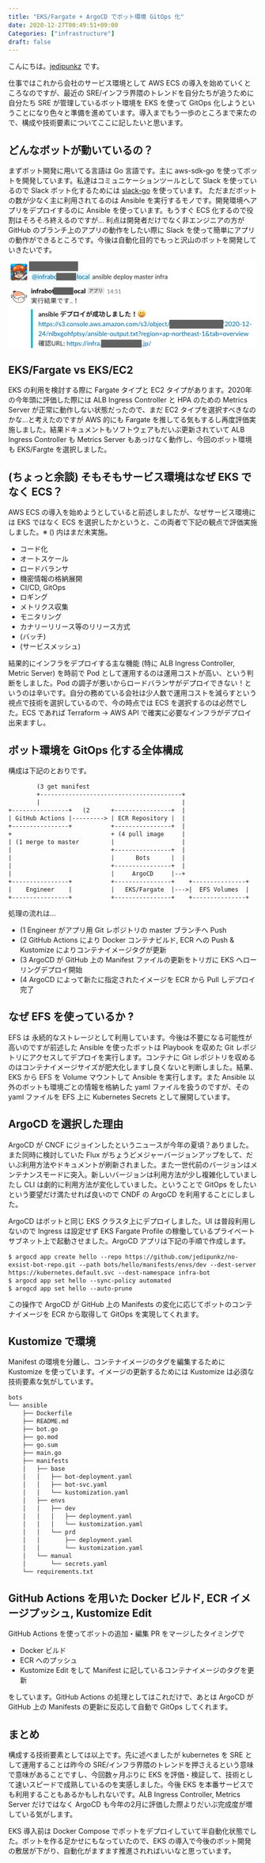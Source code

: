 ```yaml
---
title: "EKS/Fargate + ArgoCD でボット環境 GitOps 化"
date: 2020-12-27T00:49:51+09:00
Categories: ["infrastructure"]
draft: false
---
```

こんにちは。[jedipunkz](https://twitter.com/jedipunkz) です。

仕事ではこれから会社のサービス環境として AWS ECS の導入を始めていくところなのですが、最近の SRE/インフラ界隈のトレンドを自分たちが追うために自分たち SRE が管理しているボット環境を EKS を使って GitOps 化しようということになり色々と準備を進めています。導入までもう一歩のところまで来たので、構成や技術要素についてここに記したいと思います。

## どんなボットが動いているの？

まずボット開発に用いてる言語は Go 言語です。主に aws-sdk-go を使ってボットを開発しています。私達はコミュニケーションツールとして Slack を使っているので Slack ボット化するためには [slack-go](https://github.com/slack-go/slack) を使っています。 ただまだボットの数が少なく主に利用されてるのは Ansible を実行するモノです。開発環境へアプリをデプロイするのに Ansible を使っています。もうすぐ ECS 化するので役割はそろそろ終えるのですが... 利点は開発者だけでなく非エンジニアの方が GitHub のブランチ上のアプリの動作をしたい際に Slack を使って簡単にアプリの動作ができるところです。今後は自動化目的でもっと沢山のボットを開発していきたいです。

![sss](../../pix/ansible-bot.png)

## EKS/Fargate vs EKS/EC2

EKS の利用を検討する際に Fargate タイプと EC2 タイプがあります。2020年の今年頭に評価した際には ALB Ingress Controller と HPA のための Metrics Server が正常に動作しない状態だったので、まだ EC2 タイプを選択すべきなのかな...と考えたのですが AWS 的にも Fargate を推してる気もするし再度評価実施しました。結果ドキュメントもソフトウェアもだいぶ更新されていて ALB Ingress Controller も Metrics Server もあっけなく動作し、今回のボット環境も EKS/Fargte を選択しました。

## (ちょっと余談) そもそもサービス環境はなぜ EKS でなく ECS？

AWS ECS の導入を始めようとしていると前述しましたが、なぜサービス環境には EKS ではなく ECS を選択したかというと、この両者で下記の観点で評価実施しました。※ () 内はまだ未実施。

- コード化
- オートスケール
- ロードバランサ
- 機密情報の格納展開
- CI/CD, GitOps
- ロギング
- メトリクス収集
- モニタリング
- カナリーリリース等のリリース方式
- (バッチ)
- (サービスメッシュ)

結果的にインフラをデプロイする主な機能 (特に ALB Ingress Controller, Metric Server) を時前で Pod として運用するのは運用コストが高い、という判断をしました。Pod の調子が悪いからロードバランサがデプロイできない！というのは辛いです。自分の務めている会社は少人数で運用コストを減らすという視点で技術を選択しているので、今の時点では ECS を選択するのは必然でした。ECS であれば Terraform -> AWS API で確実に必要なインフラがデプロイ出来ますし。

## ボット環境を GitOps 化する全体構成

構成は下記のとおりです。

```
        (3 get manifest
        +----------------------------------------+
        |                                        |
+----------------+   (2      +----------------+  |
| GitHub Actions |---------> | ECR Repository |  |
+----------------+           +----------------+  |
+                            + (4 pull image     |
| (1 merge to master         |                   |
|                            +----------------+  |
|                            |      Bots      |  |
|                            +----------------+  |
|                            |     ArgoCD     |--+
+----------------+           +----------------+    +---------------+
|    Engineer    |           |   EKS/Fargate  |--->|  EFS Volumes  |
+----------------+           +----------------+    +---------------+
```

処理の流れは...

- (1 Engineer がアプリ用 Git レポジトリの master ブランチへ Push
- (2 GitHub Actions により Docker コンテナビルド, ECR への Push & Kustomize によりコンテナイメージタグが更新
- (3 ArgoCD が GitHub 上の Manifest ファイルの更新をトリガに EKS へローリングデプロイ開始
- (4 ArgoCD によって新たに指定されたイメージを ECR から Pull しデプロイ完了

## なぜ EFS を使っているか ?

EFS は 永続的なストレージとして利用しています。今後は不要になる可能性が高いのですが前述した Ansible を使ったボットは Playbook を収めた Git レポジトリにアクセスしてデプロイを実行します。コンテナに Git レポジトリを収めるのはコンテナイメージサイズが肥大化しますし良くないと判断しました。結果、EKS から EFS を Volume マウントして Ansible を実行します。また Ansible 以外のボットも環境ごとの情報を格納した yaml ファイルを扱うのですが、その yaml ファイルを EFS 上に Kubernetes Secrets として展開しています。

## ArgoCD を選択した理由

ArgoCD が CNCF にジョインしたというニュースが今年の夏頃？ありました。また同時に検討していた Flux がちょうどメジャーバージョンアップをして、だいぶ利用方法やドキュメントが刷新されました。また一世代前のバージョンはメンテナンスモードに突入。新しいバージョンは利用方法が少し複雑化していましたし CLI は劇的に利用方法が変化していました。ということで GitOps をしたいという要望だけ満たせれば良いので CNDF の ArgoCD を利用することにしました。

ArgoCD はボットと同じ EKS クラスタ上にデプロイしました。UI は普段利用しないので Ingress は設定せず EKS Fargate Profile の稼働しているプライベートサブネット上で起動させました。ArgoCD アプリは下記の手順で作成します。

```shell
$ argocd app create hello --repo https://github.com/jedipunkz/no-exsist-bot-repo.git --path bots/hello/manifests/envs/dev --dest-server https://kubernetes.default.svc --dest-namespace infra-bot
$ argocd app set hello --sync-policy automated
$ arogcd app set hello --auto-prune
```

この操作で ArgoCD が GitHub 上の Manifests の変化に応じてボットのコンテナイメージを ECR から取得して GitOps を実現してくれます。

## Kustomize で環境

Manifest の環境を分離し、コンテナイメージのタグを編集するために Kustomize を使っています。イメージの更新するためには Kustomize は必須な技術要素な気がしています。

```
bots
└── ansible
    ├── Dockerfile
    ├── README.md
    ├── bot.go
    ├── go.mod
    ├── go.sum
    ├── main.go
    ├── manifests
    │   ├── base
    │   │   ├── bot-deployment.yaml
    │   │   ├── bot-svc.yaml
    │   │   └── kustomization.yaml
    │   ├── envs
    │   │   ├── dev
    │   │   │   ├── deployment.yaml
    │   │   │   └── kustomization.yaml
    │   │   └── prd
    │   │       ├── deployment.yaml
    │   │       └── kustomization.yaml
    │   └── manual
    │       └── secrets.yaml
    └── requirements.txt
```

## GitHub Actions を用いた Docker ビルド, ECR イメージプッシュ, Kustomize Edit

GitHub Actions を使ってボットの追加・編集 PR をマージしたタイミングで

- Docker ビルド
- ECR へのプッシュ
- Kustomize Edit をして Manifest に記しているコンテナイメージのタグを更新

をしています。GitHub Actions の処理としてはこれだけで、あとは ArgoCD が GitHub 上の Manifests の更新に反応して自動で GitOps してくれます。

## まとめ

構成する技術要素としては以上です。先に述べましたが kubernetes を SRE として運用することは昨今の SRE/インフラ界隈のトレンドを押さえるという意味で意味があることですし、今回数ヶ月ぶりに EKS を評価・検証して、技術として速いスピードで成熟しているのを実感しました。今後 EKS を本番サービスでも利用することもあるかもしれないです。ALB Ingress Controller, Metrics Server だけではなく ArgoCD も今年の2月に評価した際よりだいぶ完成度が増している気がします。

EKS 導入前は Docker Compose でボットをデプロイしていて半自動化状態でした。ボットを作る足かせにもなっていたので、EKS の導入で今後のボット開発の敷居が下がり、自動化がますます推進されればいいなと思っています。


